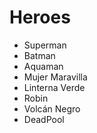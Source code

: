 # Heroes

* Superman
* Batman
* Aquaman
* Mujer Maravilla
* Linterna Verde
* Robin
* Volcán Negro
* DeadPool
